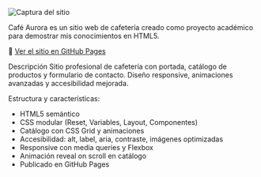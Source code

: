 ![Captura del sitio](img/Café%20Aurora%20-%20Brave%2018_06_2025%2022_00_07.png)

Café Aurora es un sitio web de cafetería creado como proyecto académico para demostrar mis conocimientos en HTML5.

🔗 [Ver el sitio en GitHub Pages](https://github.com/Nunniees/cafe-pagina)

Descripción
Sitio profesional de cafetería con portada, catálogo de productos y formulario de contacto. Diseño responsive, animaciones avanzadas y accesibilidad mejorada.

Estructura y características:
- HTML5 semántico
- CSS modular (Reset, Variables, Layout, Componentes)
- Catálogo con CSS Grid y animaciones
- Accesibilidad: alt, label, aria, contraste, imágenes optimizadas
- Responsive con media queries y Flexbox
- Animación reveal on scroll en catálogo
- Publicado en GitHub Pages
